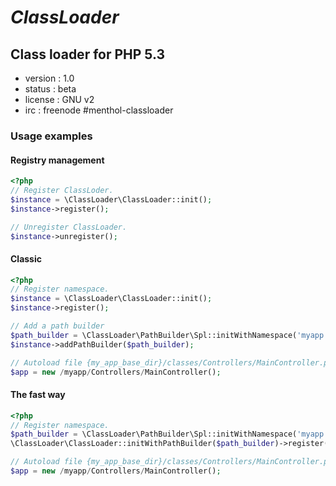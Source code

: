 # *ClassLoader*
## Class loader for PHP 5.3

* version : 1.0
* status : beta
* license : GNU v2
* irc : freenode #menthol-classloader

### Usage examples

#### Registry management

```php
<?php
// Register ClassLoder.
$instance = \ClassLoader\ClassLoader::init();
$instance->register();

// Unregister ClassLoader.
$instance->unregister();
```

#### Classic

```php
<?php
// Register namespace.
$instance = \ClassLoader\ClassLoader::init();
$instance->register();

// Add a path builder
$path_builder = \ClassLoader\PathBuilder\Spl::initWithNamespace('myapp', '/my/app/directory');
$instance->addPathBuilder($path_builder);

// Autoload file {my_app_base_dir}/classes/Controllers/MainController.php.
$app = new /myapp/Controllers/MainController();
```

#### The fast way

```php
<?php
// Register namespace.
$path_builder = \ClassLoader\PathBuilder\Spl::initWithNamespace('myapp', '/my/app/directory');
\ClassLoader\ClassLoader::initWithPathBuilder($path_builder)->register();

// Autoload file {my_app_base_dir}/classes/Controllers/MainController.php.
$app = new /myapp/Controllers/MainController();
```


